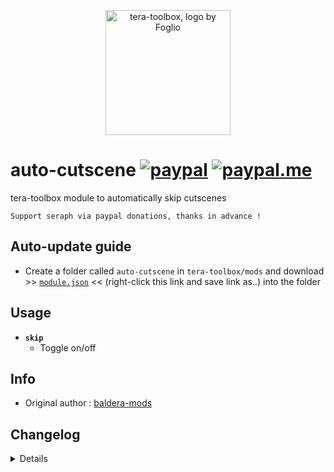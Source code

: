 <p align="center">
<a href="https://discord.gg/dUNDDtw">
<img src="https://github.com/seraphinush-gaming/pastebin/blob/master/logo_ttb_trans.png?raw=true" width="200" height="200" alt="tera-toolbox, logo by Foglio" />
</a>
</p>

# auto-cutscene [![paypal](https://img.shields.io/badge/paypal-donate-333333.svg?colorA=253B80&colorB=333333)](https://www.paypal.com/cgi-bin/webscr?cmd=_s-xclick&hosted_button_id=B7QQJZV9L5P2J&source=url) [![paypal.me](https://img.shields.io/badge/paypal.me-donate-333333.svg?colorA=169BD7&colorB=333333)](https://www.paypal.me/seraphinush) 
tera-toolbox module to automatically skip cutscenes
```
Support seraph via paypal donations, thanks in advance !
```

## Auto-update guide
- Create a folder called `auto-cutscene` in `tera-toolbox/mods` and download >> [`module.json`](https://raw.githubusercontent.com/seraphinush-gaming/auto-cutscene/master/module.json) << (right-click this link and save link as..) into the folder

## Usage
- __`skip`__
  - Toggle on/off

## Info
- Original author : [baldera-mods](https://github.com/baldera-mods)

## Changelog
<details>

    1.1f
    - Updated to latest toolbox settings
    1.1e
    - Removed `command` require()
    - Updated to `mod.command`
    1.1d
    - Removed font color bloat
    1.1c
    - Added auto-update support
    - Refactored config file
    -- Added `enable`
    1.1b
    - Updated name and font color
    1.1a
    - Updated code aesthetics
    1.18
    - Updated code
    - Added string function
    1.17
    - Updated code aesthetics
    1.16
    - Updated code aesthetics
    1.15
    - Rolled back code
    1.14
    - Fixed error
    1.0a
    - Updated code
    1.00
    - Initial fork

</details>

